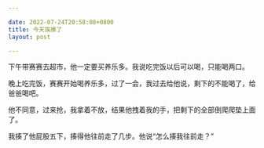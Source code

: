 ```yaml
---

date: 2022-07-24T20:58:08+0800
title: 今天挨揍了
layout: post

---
```


下午带赛赛去超市，他一定要买养乐多。我说吃完饭以后可以喝，只能喝两口。

晚上吃完饭，赛赛开始喝养乐多，过了一会，我过去给他说，剩下的不能喝了，给爸爸喝吧。

他不同意，过来抢，我拿着不放，结果他拽着我的手，把剩下的全部倒爬爬垫上面了。

我揍了他屁股五下，揍得他往前走了几步。他说“怎么揍我往前走？”

